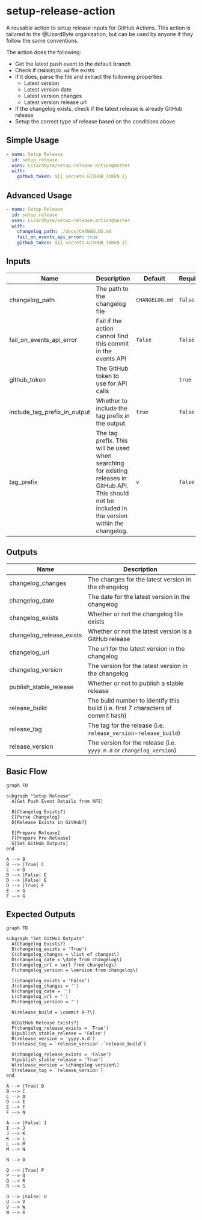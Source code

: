 # setup-release-action
A reusable action to setup release inputs for GitHub Actions. This action is tailored to the
@LizardByte organization, but can be used by anyone if they follow the same conventions.

The action does the following:

- Get the latest push event to the default branch
- Check if `CHANGELOG.md` file exists
- If it does, parse the file and extract the following properties
  - Latest version
  - Latest version date
  - Latest version changes
  - Latest version release url
- If the changelog exists, check if the latest release is already GitHub release
- Setup the correct type of release based on the conditions above

## Simple Usage
```yaml
- name: Setup Release
  id: setup_release
  uses: LizardByte/setup-release-action@master
  with:
    github_token: ${{ secrets.GITHUB_TOKEN }}
```

## Advanced Usage
```yaml
- name: Setup Release
  id: setup_release
  uses: LizardByte/setup-release-action@master
  with:
    changelog_path: ./docs/CHANGELOG.md
    fail_on_events_api_error: true
    github_token: ${{ secrets.GITHUB_TOKEN }}
```

## Inputs
| Name                         | Description                                                                                                                                            | Default        | Required |
|------------------------------|--------------------------------------------------------------------------------------------------------------------------------------------------------|----------------|----------|
| changelog_path               | The path to the changelog file                                                                                                                         | `CHANGELOG.md` | `false`  |
| fail_on_events_api_error     | Fail if the action cannot find this commit in the events API                                                                                           | `false`        | `false`  |
| github_token                 | The GitHub token to use for API calls                                                                                                                  |                | `true`   |
| include_tag_prefix_in_output | Whether to include the tag prefix in the output.                                                                                                       | `true`         | `false`  |
| tag_prefix                   | The tag prefix. This will be used when searching for existing releases in GitHub API. This should not be included in the version within the changelog. | `v`            | `false`  |

## Outputs
| Name                     | Description                                                                      |
|--------------------------|----------------------------------------------------------------------------------|
| changelog_changes        | The changes for the latest version in the changelog                              |
| changelog_date           | The date for the latest version in the changelog                                 |
| changelog_exists         | Whether or not the changelog file exists                                         |
| changelog_release_exists | Whether or not the latest version is a GitHub release                            |
| changelog_url            | The url for the latest version in the changelog                                  |
| changelog_version        | The version for the latest version in the changelog                              |
| publish_stable_release   | Whether or not to publish a stable release                                       |
| release_build            | The build number to identify this build (i.e. first 7 characters of commit hash) |
| release_tag              | The tag for the release (i.e. `release_version`-`release_build`)                 |
| release_version          | The version for the release (i.e. `yyyy.m.d` or `changelog_version`)             |

## Basic Flow
```mermaid
graph TD

subgraph "Setup Release"
  A[Get Push Event Details from API]

  B[Changelog Exists?]
  C[Parse Changelog]
  D[Release Exists in GitHub?]

  E[Prepare Release]
  F[Prepare Pre-Release]
  G[Set GitHub Outputs]
end

A --> B
B --> |True| C
C --> D
B --> |False| E
D --> |False| E
D --> |True| F
E --> G
F --> G

```

## Expected Outputs
```mermaid
graph TD

subgraph "Set GitHub Outputs"
  A{Changelog Exists?}
  B(changelog_exists = 'True')
  C(changelog_changes = \list of changes\)
  D(changelog_date = \date from changelog\)
  E(changelog_url = \url from changelog\)
  F(changelog_version = \version from changelog\)

  I(changelog_exists = 'False')
  J(changelog_changes = '')
  K(changelog_date = '')
  L(changelog_url = '')
  M(changelog_version = '')

  N(release_build = \commit 0-7\)

  O{GitHub Release Exists?}
  P(changelog_release_exists = 'True')
  Q(publish_stable_release = 'False')
  R(release_version = 'yyyy.m.d')
  S(release_tag = `release_version`-`release_build`)

  U(changelog_release_exists = 'False')
  V(publish_stable_release = 'True')
  W(release_version = \changelog version\)
  X(release_tag = `release_version`)
end

A --> |True| B
B --> C
C --> D
D --> E
E --> F
F --> N

A --> |False| I
I --> J
J --> K
K --> L
L --> M
M --> N

N --> O

O --> |True| P
P --> Q
Q --> R
R --> S

O --> |False| U
U --> V
V --> W
W --> X

```
